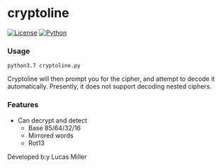 # cryptoline

[![License](https://img.shields.io/badge/license-MIT-blue.svg)](https://github.com/lucashowardmiller/cryptoline/blob/master/license.md)   [![Python](https://img.shields.io/badge/python-3.7-blue.svg)](https://www.python.org/downloads/release/python-370/)
### Usage
	python3.7 cryptoline.py

Cryptoline will then prompt you for the cipher, and attempt to decode it automatically. Presently, it does not support decoding nested ciphers.
### Features

- Can decrypt and detect
	- Base 85/64/32/16
	- Mirrored words
	- Rot13

Developed b:y Lucas Miller